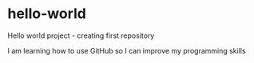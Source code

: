 hello-world
===========

Hello world project - creating first repository

I am learning how to use GitHub so I can improve my programming skills
